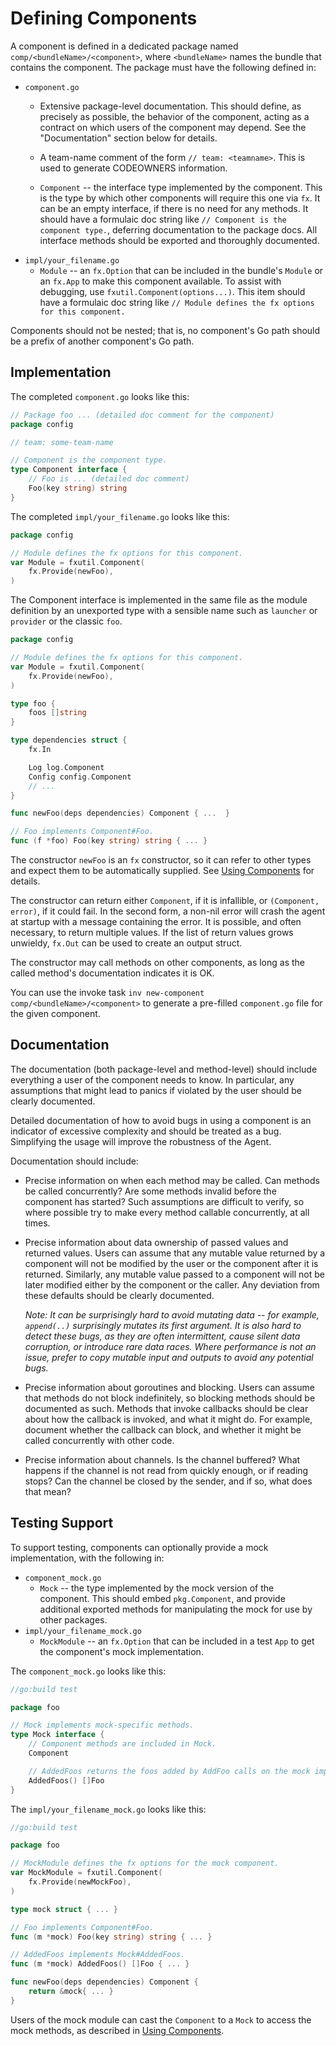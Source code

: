 # Defining Components

A component is defined in a dedicated package named `comp/<bundleName>/<component>`, where `<bundleName>` names the bundle that contains the component.
The package must have the following defined in:
  * `component.go`
    * Extensive package-level documentation.
      This should define, as precisely as possible, the behavior of the component, acting as a contract on which users of the component may depend.
      See the "Documentation" section below for details.

    * A team-name comment of the form `// team: <teamname>`.
      This is used to generate CODEOWNERS information.

    * `Component` -- the interface type implemented by the component.
      This is the type by which other components will require this one via `fx`.
      It can be an empty interface, if there is no need for any methods.
      It should have a formulaic doc string like `// Component is the component type.`, deferring documentation to the package docs.
      All interface methods should be exported and thoroughly documented.
  * `impl/your_filename.go`      
    * `Module` -- an `fx.Option` that can be included in the bundle's `Module` or an `fx.App` to make this component available.
      To assist with debugging, use `fxutil.Component(options...)`.
      This item should have a formulaic doc string like `// Module defines the fx options for this component.`

Components should not be nested; that is, no component's Go path should be a prefix of another component's Go path.

## Implementation

The completed `component.go` looks like this:

```go
// Package foo ... (detailed doc comment for the component)
package config

// team: some-team-name

// Component is the component type.
type Component interface {
	// Foo is ... (detailed doc comment)
	Foo(key string) string
}
```

The completed `impl/your_filename.go` looks like this:
```go
package config

// Module defines the fx options for this component.
var Module = fxutil.Component(
    fx.Provide(newFoo),
)
```

The Component interface is implemented in the same file as the module definition by an unexported type with a sensible name such as `launcher` or `provider` or the classic `foo`.

```go
package config

// Module defines the fx options for this component.
var Module = fxutil.Component(
    fx.Provide(newFoo),
)

type foo {
    foos []string
}

type dependencies struct {
    fx.In

    Log log.Component
    Config config.Component
    // ...
}

func newFoo(deps dependencies) Component { ...  }

// Foo implements Component#Foo.
func (f *foo) Foo(key string) string { ... }
```

The constructor `newFoo` is an `fx` constructor, so it can refer to other types and expect them to be automatically supplied.
See [Using Components](./using.md) for details.

The constructor can return either `Component`, if it is infallible, or `(Component, error)`, if it could fail.
In the second form, a non-nil error will crash the agent at startup with a message containing the error.
It is possible, and often necessary, to return multiple values.
If the list of return values grows unwieldy, `fx.Out` can be used to create an output struct.

The constructor may call methods on other components, as long as the called method's documentation indicates it is OK.

You can use the invoke task `inv new-component comp/<bundleName>/<component>` to generate a pre-filled `component.go` file for the given component.

## Documentation

The documentation (both package-level and method-level) should include everything a user of the component needs to know.
In particular, any assumptions that might lead to panics if violated by the user should be clearly documented.

Detailed documentation of how to avoid bugs in using a component is an indicator of excessive complexity and should be treated as a bug.
Simplifying the usage will improve the robustness of the Agent.

Documentation should include:

* Precise information on when each method may be called.
  Can methods be called concurrently?
  Are some methods invalid before the component has started?
  Such assumptions are difficult to verify, so where possible try to make every method callable concurrently, at all times.

* Precise information about data ownership of passed values and returned values.
  Users can assume that any mutable value returned by a component will not be modified by the user or the component after it is returned.
  Similarly, any mutable value passed to a component will not be later modified either by the component or the caller.
  Any deviation from these defaults should be clearly documented.

  _Note: It can be surprisingly hard to avoid mutating data -- for example, `append(..)` surprisingly mutates its first argument.
  It is also hard to detect these bugs, as they are often intermittent, cause silent data corruption, or introduce rare data races.
  Where performance is not an issue, prefer to copy mutable input and outputs to avoid any potential bugs._

* Precise information about goroutines and blocking.
  Users can assume that methods do not block indefinitely, so blocking methods should be documented as such.
  Methods that invoke callbacks should be clear about how the callback is invoked, and what it might do.
  For example, document whether the callback can block, and whether it might be called concurrently with other code.

* Precise information about channels.
  Is the channel buffered?
  What happens if the channel is not read from quickly enough, or if reading stops?
  Can the channel be closed by the sender, and if so, what does that mean?

## Testing Support


To support testing, components can optionally provide a mock implementation, with the following in:
  * `component_mock.go`
    * `Mock` -- the type implemented by the mock version of the component.
    This should embed `pkg.Component`, and provide additional exported methods for manipulating the mock for use by other packages.
  * `impl/your_filename_mock.go`      
    * `MockModule` -- an `fx.Option` that can be included in a test `App` to get the component's mock implementation.

The `component_mock.go` looks like this:
```go
//go:build test

package foo

// Mock implements mock-specific methods.
type Mock interface {
    // Component methods are included in Mock.
    Component

    // AddedFoos returns the foos added by AddFoo calls on the mock implementation.
    AddedFoos() []Foo
}
```

The `impl/your_filename_mock.go` looks like this:
```go
//go:build test

package foo

// MockModule defines the fx options for the mock component.
var MockModule = fxutil.Component(
    fx.Provide(newMockFoo),
)
```

```go
type mock struct { ... }

// Foo implements Component#Foo.
func (m *mock) Foo(key string) string { ... }

// AddedFoos implements Mock#AddedFoos.
func (m *mock) AddedFoos() []Foo { ... }

func newFoo(deps dependencies) Component {
    return &mock{ ... }
}
```

Users of the mock module can cast the `Component` to a `Mock` to access the mock methods, as described in [Using Components](./using.md).